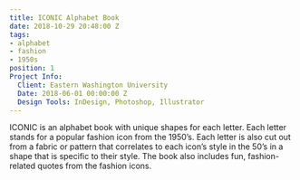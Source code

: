 ```yaml
---
title: ICONIC Alphabet Book
date: 2018-10-29 20:48:00 Z
tags:
- alphabet
- fashion
- 1950s
position: 1
Project Info:
  Client: Eastern Washington University
  Date: 2018-06-01 00:00:00 Z
  Design Tools: InDesign, Photoshop, Illustrator
---
```


ICONIC is an alphabet book with unique shapes for each letter. Each letter stands for a popular fashion icon from the 1950’s. Each letter is also cut out from a fabric or pattern that correlates to each icon’s style in the 50’s in a shape that is specific to their style. The book also includes fun, fashion-related quotes from the fashion icons.